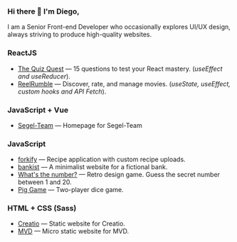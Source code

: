 ### Hi there 👋 I'm Diego,

I am a Senior Front-end Developer who occasionally explores UI/UX design, always striving to produce high-quality websites.

<h3>ReactJS</h3>
<ul>
  <li>
    <a href="https://diego-1881.github.io/quiz-quest/" target="_blank">The Quiz Quest</a> — 15 questions to test your React mastery. (<i>useEffect and useReducer</i>).
  </li>
  <li>
    <a href="https://diego-1881.github.io/reelrumble/" target="_blank">ReelRumble</a> — Discover, rate, and manage movies. (<i>useState, useEffect, custom hooks and API Fetch</i>).
  </li>
</ul>

<h3>JavaScript + Vue</h3>
<ul>
  <li>
    <a href="https://diego-1881.github.io/segel-team/dist/" target="_blank">Segel-Team</a> — Homepage for Segel-Team
  </li>
</ul>

<h3>JavaScript</h3>
<ul>
  <li>
    <a href="https://forkify-diego-1881.netlify.app/" target="_blank">forkify</a> — Recipe application with custom recipe uploads.
  </li>
  <li>
    <a href="https://diego-1881.github.io/bankist/" target="_blank">bankist</a> — A minimalist website for a fictional bank.
  </li>
  <li>
    <a href="https://diego-1881.github.io/whats-the-number/" target="_blank">What's the number?</a> — Retro design game. Guess the secret number between 1 and 20.
  </li>
  <li>
    <a href="https://diego-1881.github.io/pig-game/" target="_blank">Pig Game</a> — Two-player dice game.
  </li>
</ul>

<h3>HTML + CSS (Sass)</h3>
<ul>
  <li>
    <a href="https://diego-1881.github.io/creatio/" target="_blank">Creatio</a> — Static website for Creatio.
  </li>
  <li>
    <a href="https://diego-1881.github.io/mvd/" target="_blank">MVD</a> — Micro static website for MVD.
  </li>
</ul>
